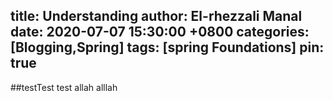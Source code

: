 title: Understanding
author: El-rhezzali Manal
date: 2020-07-07 15:30:00 +0800
categories: [Blogging,Spring]
tags: [spring Foundations]
pin: true
---

##testTest test allah alllah
